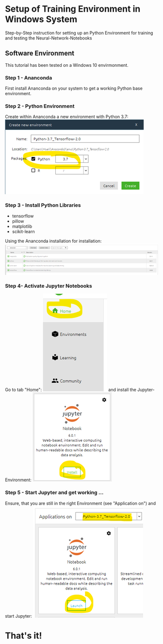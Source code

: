 # Setup of Training Environment in Windows System
Step-by-Step instruction for setting up an Python Environment for training and testing the Neural-Network-Notebooks

## Software Environment
This tutorial has been tested on a Windows 10 envirmonment. 

### Step 1 - Ananconda
First install Ananconda on your system to get a working Python base environment.

### Step 2 - Python Environment
Create within Ananconda a new environment with Python 3.7:
<img src="./images/Anaconda_Python_37.png">

### Step 3 - Install Python Libraries
* tensorflow
* pillow
* matplotlib
* scikit-learn

Using the Ananconda installation for installation:
<img src="./images/Anancond_packages.png">


### Step 4- Activate Jupyter Notebooks
Go to tab "Home":
<img src="./images/iypiter_activate.png">
and install the Jupyter-Environment:
<img src="./images/iypiter_install.png">


### Step 5 - Start Jupyter and get working ...
Ensure, that you are still in the right Environment (see "Application on") and start Jupyter:
<img src="./images/jyupiter_start.png">

# That's it!

